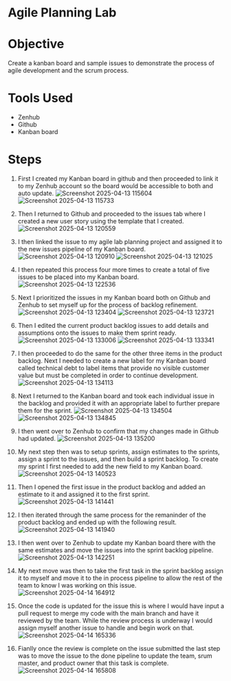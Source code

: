 # Agile Planning Lab

# Objective
Create a kanban board and sample issues to demonstrate the process of agile development and the scrum process. 

# Tools Used
- Zenhub
- Github
- Kanban board

# Steps
1. First I created my Kanban board in github and then proceeded to link it to my Zenhub account so the board would be accessible to both and auto update.
   ![Screenshot 2025-04-13 115604](https://github.com/user-attachments/assets/59bbd7f4-ec08-4bb9-934a-00865857129d) ![Screenshot 2025-04-13 115733](https://github.com/user-attachments/assets/9a32ab37-a3a2-4335-ad51-79d8e467537f)

2. Then I returned to Github and proceeded to the issues tab where I created a new user story using the template that I created.
   ![Screenshot 2025-04-13 120559](https://github.com/user-attachments/assets/bf89cd21-3867-47a5-97cb-4d8678f9f57d)

3. I then linked the issue to my agile lab planning project and assigned it to the new issues pipeline of my Kanban board.
   ![Screenshot 2025-04-13 120910](https://github.com/user-attachments/assets/df2f8620-eec8-4407-a380-0594d7742fa5) ![Screenshot 2025-04-13 121025](https://github.com/user-attachments/assets/d89ec462-b05c-4de0-8d79-f8bda0c14749)

4. I then repeated this process four more times to create a total of five issues to be placed into my Kanban board.
   ![Screenshot 2025-04-13 122536](https://github.com/user-attachments/assets/bf610980-ec8d-4c9c-8a9b-3ffd7633c929)

5. Next I prioritized the issues in my Kanban board both on Github and Zenhub to set myself up for the process of backlog refinement.
   ![Screenshot 2025-04-13 123404](https://github.com/user-attachments/assets/b3a665c9-7359-417c-b894-fed481095793) ![Screenshot 2025-04-13 123721](https://github.com/user-attachments/assets/8ad2a7e5-8957-4733-b63c-a149756ac9be)

6. Then I edited the current product backlog issues to add details and assumptions onto the issues to make them sprint ready.
   ![Screenshot 2025-04-13 133006](https://github.com/user-attachments/assets/3b249eb0-fe17-4ace-a293-72f2c9faf25a) ![Screenshot 2025-04-13 133341](https://github.com/user-attachments/assets/f4a5ada9-0593-4bde-b756-6525ff040f9b)

7. I then proceeded to do the same for the other three items in the product backlog. Next I needed to create a new label for my Kanban board called technical debt to label items that provide no visible customer value but must be completed in order to continue development.
   ![Screenshot 2025-04-13 134113](https://github.com/user-attachments/assets/999c2f87-9019-4543-a7f4-7c24c7850719)

8. Next I returned to the Kanban board and took each individual issue in the backlog and provided it with an appropriate label to further prepare them for the sprint.
   ![Screenshot 2025-04-13 134504](https://github.com/user-attachments/assets/f257a9d5-265f-45da-828f-c02a98c67eb8) ![Screenshot 2025-04-13 134845](https://github.com/user-attachments/assets/a86b3cf0-261c-4d70-be27-16401211d8a9)

9. I then went over to Zenhub to confirm that my changes made in Github had updated.
   ![Screenshot 2025-04-13 135200](https://github.com/user-attachments/assets/d28e2e52-55dd-4ad3-b08e-a7ceaa414083)

10. My next step then was to setup sprints, assign estimates to the sprints, assign a sprint to the issues, and then build a sprint backlog. To create my sprint I first needed to add the new field to my Kanban board.
    ![Screenshot 2025-04-13 140523](https://github.com/user-attachments/assets/82b20bb7-8774-42e4-bae1-84b69acfbe2d)

11. Then I opened the first issue in the product backlog and added an estimate to it and assigned it to the first sprint.
    ![Screenshot 2025-04-13 141441](https://github.com/user-attachments/assets/c2ab204b-7c0b-4226-ad52-cdd4a7b2ac36)

12. I then iterated through the same process for the remaninder of the product backlog and ended up with the following result.
    ![Screenshot 2025-04-13 141940](https://github.com/user-attachments/assets/b8bf1199-5784-4b04-8152-8d59d49ff3a3)

13. I then went over to Zenhub to update my Kanban board there with the same estimates and move the issues into the sprint backlog pipeline.
    ![Screenshot 2025-04-13 142251](https://github.com/user-attachments/assets/17564439-035a-4e7a-b14f-51145520df19)

14. My next move was then to take the first task in the sprint backlog assign it to myself and move it to the in process pipeline to allow the rest of the team to know I was working on this issue.
    ![Screenshot 2025-04-14 164912](https://github.com/user-attachments/assets/0ed0e9c6-090c-494a-afb6-9bad1d552267)

15. Once the code is updated for the issue this is where I would have input a pull request to merge my code with the main branch and have it reviewed by the team. While the review process is underway I would assign myself another issue to handle and begin work on that.
    ![Screenshot 2025-04-14 165336](https://github.com/user-attachments/assets/d1a3e035-5f93-4d51-8d68-f14d42f27cc6)

16. Fianlly once the review is complete on the issue submitted the last step was to move the issue to the done pipeline to update the team, srum master, and product owner that this task is complete.
    ![Screenshot 2025-04-14 165808](https://github.com/user-attachments/assets/b8e022ff-5109-4de6-b7cb-33ffc9694b1a)












 


